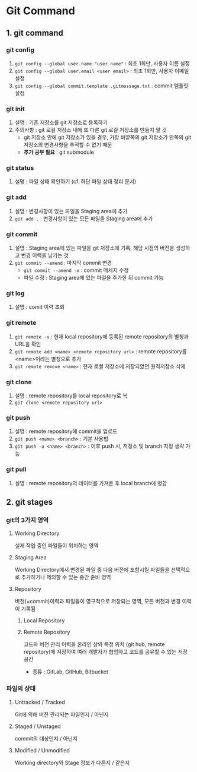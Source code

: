 # Git Command

## 1. git command
### git config
1. `git config --global user.name "user.name"` : 최초 1회만, 사용자 이름 설정
2. `git config --global user.email <user email>` : 최초 1회만, 사용자 이메일 설정
3. `git config --global commit.template .gitmessage.txt` : commit 템플릿 설정
### git init
1. 설명 : 기존 저장소를 git 저장소로 등록하기
2. 주의사항 : git 로컬 저장소 내에 또 다른 git 로컬 저장소를 만들지 말 것
    - git 저장소 안에 git 저장소가 있을 경우, 가장 바깥쪽의 git 저장소가 안쪽의 git 저장소의 변경사항을 추적할 수 없기 때문
    - **추가 공부 필요** : git submodule
### git status
1. 설명 : 파일 상태 확인하기 (cf. 하단 파일 상태 정리 문서)
### git add
1. 설명 : 변경사항이 있는 파일을 Staging area에 추가
2. `git add .` : 변경사항이 있는 모든 파일을 Staging area에 추가
### git commit
1. 설명 : Staging area에 있는 파일을 git 저장소에 기록, 해당 시점의 버전을 생성하고 변경 이력을 남기는 것
2. `git commit --amend` : 마지막 commit 변경
   * `git commit --amend -m` : commit 메세지 수정
   * 파일 수정 : Staging area에 있는 파일을 추가한 뒤 commit 가능
### git log
1. 설명 : comit 이력 조회
### git remote
1. `git remote -v` : 현재 local repository에 등록된 remote repository의 별칭과 URL을 확인
2. `git remote add <name> <remote repository url>` : remote repository를 \<name>이라는 별칭으로 추가
3. `git remote remove <name>` : 현재 로컬 저장소에 저장되었던 원격저장소 삭제
### git clone
1. 설명 : remote repository를 local repository로 복
2. `git clone <remote repository url>`

### git push
1. 설명 : remote repository에 commit을 업로드
2. `git push <name> <branch>` : 기본 사용법
3. `git push -u <name> <branch>` : 이후 push 시, 저장소 및 branch 지정 생략 가능
### git pull
1. 설명 : remote repository의 데이터를 가져온 후 local branch에 병합
## 2. git stages
### git의 3가지 영역
1.  Working Directory

    실제 작업 중인 파일들이 위치하는 영역
2.  Staging Area
    
    Working Directory에서 변경된 파일 중 다음 버전에 포함시킬 파일들을 선택적으로 추가하거나 제외할 수 있는 중간 준비 영역
3.  Repository
    
    버전(=commit)이력과 파일들이 영구적으로 저장되는 영역, 모든 버전과 변경 이력이 기록됨
    1. Local Repository
    2. Remote Repository

        코드와 버전 관리 이력을 온라인 상의 특정 위치 (git hub, remote repository)에 저장하여 여러 개발자가 협업하고 코드를 공유할 수 있는 저장 공간
       * 종류 : GitLab, GitHub, Bitbucket
### 파일의 상태
1. Untracked / Tracked
    
    Git에 의해 버전 관리되는 파일인지 / 아닌지
2. Staged / Unstaged
    
    commit의 대상인지 / 아닌지
3. Modified / Unmodified
    
    Working directory와 Stage 정보가 다른지 / 같은지  
